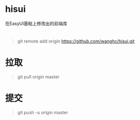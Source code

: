 # hisui
在EasyUI基础上修改出的前端库
# 
> git remote add origin https://github.com/wanghc/hisui.git
# 拉取
> git pull origin master
# 提交
> git push -u origin master 
